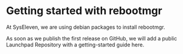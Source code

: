 # Getting started with rebootmgr

At SysEleven, we are using debian packages to install rebootmgr.

As soon as we publish the first release on GitHub, we will add a public Launchpad Repository with a getting-started guide here.
